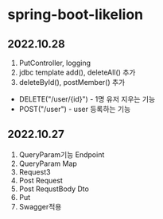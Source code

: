 # spring-boot-likelion

## 2022.10.28
1. PutController, logging
2. jdbc template add(), deleteAll() 추가
3. deleteById(), postMember() 추가 
  - DELETE("/user/{id}") - 1명 유저 지우는 기능
  - POST("/user") - user 등록하는 기능

## 2022.10.27
1. QueryParam기능 Endpoint
2. QueryParam Map	
3. Request3	
4. Post Request	
5. Post RequstBody Dto
6. Put
7. Swagger적용
